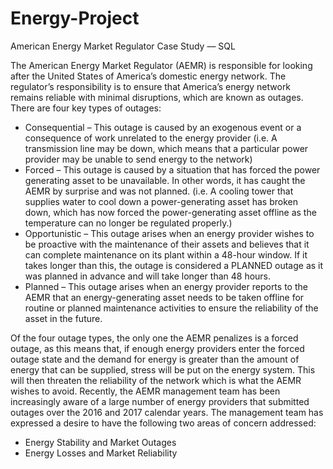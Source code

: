 # Energy-Project

American Energy Market Regulator Case Study — SQL

The American Energy Market Regulator (AEMR) is responsible for looking after the
United States of America’s domestic energy network. The regulator’s responsibility is to
ensure that America’s energy network remains reliable with minimal disruptions, which
are known as outages. There are four key types of outages:
* Consequential – This outage is caused by an exogenous event or a
consequence of work unrelated to the energy provider (i.e. A transmission line
may be down, which means that a particular power provider may be unable to
send energy to the network)
* Forced – This outage is caused by a situation that has forced the power
generating asset to be unavailable. In other words, it has caught the AEMR by
surprise and was not planned. (i.e. A cooling tower that supplies water to cool
down a power-generating asset has broken down, which has now forced the
power-generating asset offline as the temperature can no longer be regulated
properly.)
* Opportunistic – This outage arises when an energy provider wishes to be
proactive with the maintenance of their assets and believes that it can complete
maintenance on its plant within a 48-hour window. If it takes longer than this, the
outage is considered a PLANNED outage as it was planned in advance and will
take longer than 48 hours.
* Planned – This outage arises when an energy provider reports to the AEMR that
an energy-generating asset needs to be taken offline for routine or planned
maintenance activities to ensure the reliability of the asset in the future.

Of the four outage types, the only one the AEMR penalizes is a forced outage, as this
means that, if enough energy providers enter the forced outage state and the demand
for energy is greater than the amount of energy that can be supplied, stress will be put
on the energy system. This will then threaten the reliability of the network which is what
the AEMR wishes to avoid.
Recently, the AEMR management team has been increasingly aware of a large number
of energy providers that submitted outages over the 2016 and 2017 calendar years. The
management team has expressed a desire to have the following two areas of concern
addressed:
* Energy Stability and Market Outages
* Energy Losses and Market Reliability
